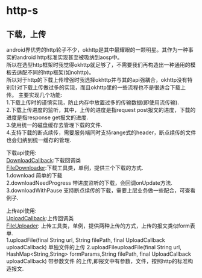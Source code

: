 # http-s

## 下载，上传
android界优秀的http轮子不少，okhttp是其中最耀眼的一颗明星。其作为一种事实的android http标准实现甚至被吸纳到aosp中。  
所以在选型http框架时我觉得okhttp就足够了，不需要我们再构造出一种通用的模板去适配不同的http框架(如nohttp)。  
所以对于http的下载上传增强时我选择okhttp并与其的api强耦合，okhttp没有特别针对下载上传做过多的实现，而且okhttp里的一些流程也不是很适合下载上传。 
主要实现几个功能:  
1.下载上传时的谨慎实现，防止内存中放置过多的传输数据(即使用流传输).  
2.下载上传进度的监听，其中，上传的进度是指request post报文的进度，下载的进度是指response get报文的进度.  
3.使用统一的磁盘缓存去管理下载的文件.  
4.支持下载的断点续传，需要服务端同时支持range式的header，断点续传的文件也会归纳到统一缓存的管理.  

下载api使用:  
[DownloadCallback](https://github.com/earthgee/http-s/blob/master/app/src/main/java/com/earthgee/downloadokhttp/download/DownloadCallback.java):下载回调类  
[FileDownloader](https://github.com/earthgee/http-s/blob/master/app/src/main/java/com/earthgee/downloadokhttp/download/FileDownloader.java):下载工具类，单例，提供三个下载的方式.  
1.download 简单的下载  
2.downloadNeedProgress 带进度监听的下载，会回调onUpdate方法.  
3.downloadWithPause 支持断点续传的下载，需要上层业务做一些配合，可查看例子.  

上传api使用:  
[UploadCallback](https://github.com/earthgee/http-s/blob/master/app/src/main/java/com/earthgee/downloadokhttp/download/UploadCallback.java):上传回调类  
[FileUploader](https://github.com/earthgee/http-s/blob/master/app/src/main/java/com/earthgee/downloadokhttp/download/FileUploader.java):
上传工具类，单例，提供两种上传的方式，上传的报文类似form表单.  
1.uploadFile(final String url, String filePath, final UploadCallback uploadCallback) 单独文件的上传
2.uploadFileuploadFile(final String url, HashMap<String,String> formParams,String filePath, final UploadCallback uploadCallback) 带参数文件 的上传,即报文中有参数，文件，按照http的标准构造报文.


